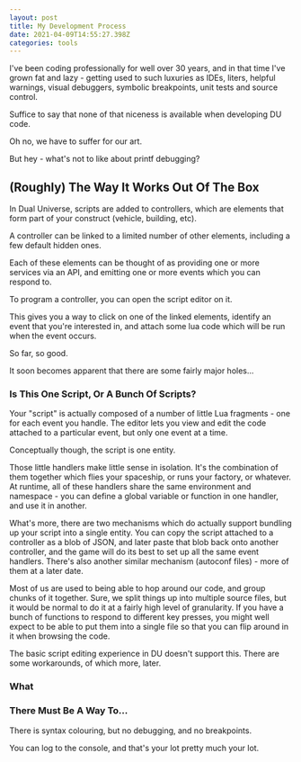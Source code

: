 ```yaml
---
layout: post
title: My Development Process
date: 2021-04-09T14:55:27.398Z
categories: tools
---
```


I've been coding professionally for well over 30 years, and in that time I've grown fat and lazy - getting used to such luxuries as IDEs, liters, helpful warnings, visual debuggers, symbolic breakpoints, unit tests and source control.

Suffice to say that none of that niceness is available when developing DU code.

Oh no, we have to suffer for our art.

But hey - what's not to like about printf debugging?

## (Roughly) The Way It Works Out Of The Box

In Dual Universe, scripts are added to controllers, which are elements that form part of your construct (vehicle, building, etc). 

A controller can be linked to a limited number of other elements, including a few default hidden ones.

Each of these elements can be thought of as providing one or more services via an API, and emitting one or more events which you can respond to.

To program a controller, you can open the script editor on it.

This gives you a way to click on one of the linked elements, identify an event that you're interested in, and attach some lua code which will be run when the event occurs.

So far, so good.

It soon becomes apparent that there are some fairly major holes...

### Is This One Script, Or A Bunch Of Scripts?

Your "script"  is actually composed of a number of little Lua fragments - one for each event you handle. The editor lets you view and edit the code attached to a particular event, but only one event at a time.

Conceptually though, the script is one entity. 

Those little handlers make little sense in isolation. It's the combination of them together which flies your spaceship, or runs your factory, or whatever. At runtime, all of these handlers share the same environment and namespace - you can define a global variable or function in one handler, and use it in another.

What's more, there are two mechanisms which do actually support bundling up your script into a single entity. You can copy the script attached to a controller as a blob of JSON, and later paste that blob back onto another controller, and the game will do its best to set up all the same event handlers. There's also another similar mechanism (autoconf files) - more of them at a later date.

Most of us are used to being able to hop around our code, and group chunks of it together. Sure, we split things up into multiple source files, but it would be normal to do it at a fairly high level of granularity. If you have a bunch of functions to respond to different key presses, you might well expect to be able to put them into a single file so that you can flip around in it when browsing the code.

The basic script editing experience in DU doesn't support this. There are some workarounds, of which more, later.

### What 




### There Must Be A Way To...


There is syntax colouring, but no debugging, and no breakpoints.

You can log to the console, and that's your lot pretty much your lot.



